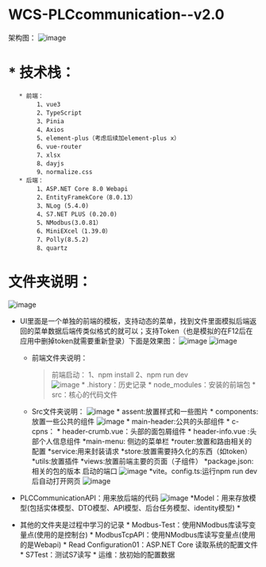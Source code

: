 # WCS-PLCcommunication--v2.0
架构图：
![image](https://github.com/user-attachments/assets/5d4bc35a-1937-4c35-bd13-35f2cff12a13)
# * 技术栈：
       * 前端：
            1、vue3
            2、TypeScript
            3、Pinia
            4、Axios
            5、element-plus（考虑后续加element-plus x）
            6、vue-router
            7、xlsx
            8、dayjs
            9、normalize.css
       * 后端：
            1、ASP.NET Core 8.0 Webapi
            2、EntityFramekCore（8.0.13）
            3、NLog (5.4.0)
            4、S7.NET PLUS (0.20.0)
            5、NModbus(3.0.81）
            6、MiniEXcel（1.39.0）
            7、Polly(8.5.2)
            8、quartz
# 文件夹说明：
![image](https://github.com/user-attachments/assets/826feb49-4fe5-475d-a3ff-d8fd352da37a)

 * UI里面是一个单独的前端的模板，支持动态的菜单，找到文件里面模拟后端返回的菜单数据后端传类似格式的就可以；支持Token（也是模拟的在F12后在应用中删掉token就需要重新登录）下面是效果图：
     ![image](https://github.com/user-attachments/assets/8adfe0a6-2d2b-4276-be30-b798a34c7984)
     ![image](https://github.com/user-attachments/assets/caa1df73-a1fc-4afd-9f60-b1f0e4cb554f)
   * 前端文件夹说明：
     >前端启动：
     >1、npm install
     >2、npm run dev     
     ![image](https://github.com/user-attachments/assets/21c740d8-2906-4949-9038-b6482bafb674)
          * .history：历史记录
          * node_modules：安装的前端包
          * src：核心的代码文件
   * Src文件夹说明：
     ![image](https://github.com/user-attachments/assets/ad0310ab-2fbc-4dcb-9dc2-6514f3e2b9d1)
          * assent:放置样式和一些图片
          * components:放置一些公共的组件
          ![image](https://github.com/user-attachments/assets/2bb5a2ef-bed3-499a-aab2-d8b86a77d0dc)
               * main-header:公共的头部组件
               * c-cpns：
                    * header-crumb.vue：头部的面包屑组件
                    * header-info.vue :头部个人信息组件
               *main-menu: 侧边的菜单栏
          *router:放置和路由相关的配置
          *service:用来封装请求
          *store:放置需要持久化的东西（如token）
          *utils:放置插件
          *views:放置前端主要的页面（子组件）
          *package.json:
               相关的包的版本
               启动的端口
               ![image](https://github.com/user-attachments/assets/90c6472a-c9d1-459b-bbd0-62c1bf85ca7e)
          *vite。config.ts:运行npm run dev 后自动打开网页
          ![image](https://github.com/user-attachments/assets/647085be-fcdc-4978-9b37-867717882884)
* PLCCommunicationAPI：用来放后端的代码
       ![image](https://github.com/user-attachments/assets/1b493188-015a-46dd-aeac-868c7ddd1b71)
       *Model：用来存放模型(包括实体模型、DTO模型、API模型、后台任务模型、identity模型)
       *
       

* 其他的文件夹是过程中学习的记录
       * Modbus-Test：使用NModbus库读写变量点(使用的是控制台)
       * ModbusTcpAPI：使用NModbus库读写变量点(使用的是Webapi)
       * Read Configuration01：ASP.NET Core 读取系统的配置文件
       * S7Test：测试S7读写
       * 运维：放初始的配置数据
  

     
